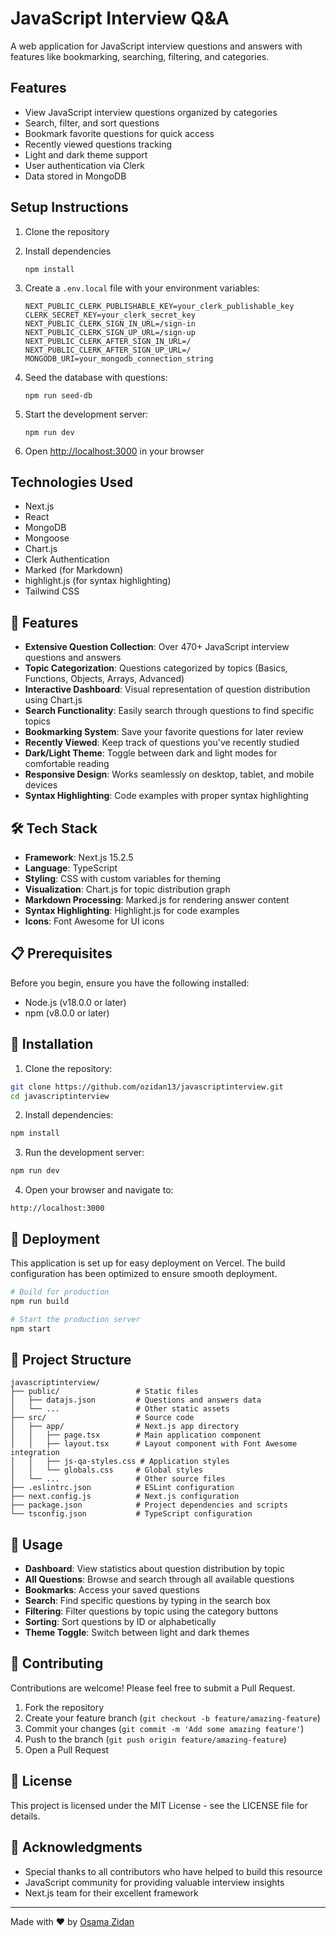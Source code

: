 # JavaScript Interview Q&A

A web application for JavaScript interview questions and answers with features like bookmarking, searching, filtering, and categories.

## Features

- View JavaScript interview questions organized by categories
- Search, filter, and sort questions
- Bookmark favorite questions for quick access
- Recently viewed questions tracking
- Light and dark theme support
- User authentication via Clerk
- Data stored in MongoDB

## Setup Instructions

1. Clone the repository
2. Install dependencies
   ```
   npm install
   ```
3. Create a `.env.local` file with your environment variables:
   ```
   NEXT_PUBLIC_CLERK_PUBLISHABLE_KEY=your_clerk_publishable_key
   CLERK_SECRET_KEY=your_clerk_secret_key
   NEXT_PUBLIC_CLERK_SIGN_IN_URL=/sign-in
   NEXT_PUBLIC_CLERK_SIGN_UP_URL=/sign-up
   NEXT_PUBLIC_CLERK_AFTER_SIGN_IN_URL=/
   NEXT_PUBLIC_CLERK_AFTER_SIGN_UP_URL=/
   MONGODB_URI=your_mongodb_connection_string
   ```

4. Seed the database with questions:
   ```
   npm run seed-db
   ```

5. Start the development server:
   ```
   npm run dev
   ```

6. Open [http://localhost:3000](http://localhost:3000) in your browser

## Technologies Used

- Next.js
- React
- MongoDB
- Mongoose
- Chart.js
- Clerk Authentication
- Marked (for Markdown)
- highlight.js (for syntax highlighting)
- Tailwind CSS

## 🚀 Features

- **Extensive Question Collection**: Over 470+ JavaScript interview questions and answers
- **Topic Categorization**: Questions categorized by topics (Basics, Functions, Objects, Arrays, Advanced)
- **Interactive Dashboard**: Visual representation of question distribution using Chart.js
- **Search Functionality**: Easily search through questions to find specific topics
- **Bookmarking System**: Save your favorite questions for later review
- **Recently Viewed**: Keep track of questions you've recently studied
- **Dark/Light Theme**: Toggle between dark and light modes for comfortable reading
- **Responsive Design**: Works seamlessly on desktop, tablet, and mobile devices
- **Syntax Highlighting**: Code examples with proper syntax highlighting

## 🛠️ Tech Stack

- **Framework**: Next.js 15.2.5
- **Language**: TypeScript
- **Styling**: CSS with custom variables for theming
- **Visualization**: Chart.js for topic distribution graph
- **Markdown Processing**: Marked.js for rendering answer content
- **Syntax Highlighting**: Highlight.js for code examples
- **Icons**: Font Awesome for UI icons

## 📋 Prerequisites

Before you begin, ensure you have the following installed:
- Node.js (v18.0.0 or later)
- npm (v8.0.0 or later)

## 🔧 Installation

1. Clone the repository:
```bash
git clone https://github.com/ozidan13/javascriptinterview.git
cd javascriptinterview
```

2. Install dependencies:
```bash
npm install
```

3. Run the development server:
```bash
npm run dev
```

4. Open your browser and navigate to:
```
http://localhost:3000
```

## 🚀 Deployment

This application is set up for easy deployment on Vercel. The build configuration has been optimized to ensure smooth deployment.

```bash
# Build for production
npm run build

# Start the production server
npm start
```

## 📄 Project Structure

```
javascriptinterview/
├── public/                 # Static files
│   ├── datajs.json         # Questions and answers data
│   └── ...                 # Other static assets
├── src/                    # Source code
│   ├── app/                # Next.js app directory
│   │   ├── page.tsx        # Main application component
│   │   ├── layout.tsx      # Layout component with Font Awesome integration
│   │   ├── js-qa-styles.css # Application styles
│   │   └── globals.css     # Global styles
│   └── ...                 # Other source files
├── .eslintrc.json          # ESLint configuration
├── next.config.js          # Next.js configuration
├── package.json            # Project dependencies and scripts
└── tsconfig.json           # TypeScript configuration
```

## 📱 Usage

- **Dashboard**: View statistics about question distribution by topic
- **All Questions**: Browse and search through all available questions
- **Bookmarks**: Access your saved questions
- **Search**: Find specific questions by typing in the search box
- **Filtering**: Filter questions by topic using the category buttons
- **Sorting**: Sort questions by ID or alphabetically
- **Theme Toggle**: Switch between light and dark themes

## 🤝 Contributing

Contributions are welcome! Please feel free to submit a Pull Request.

1. Fork the repository
2. Create your feature branch (`git checkout -b feature/amazing-feature`)
3. Commit your changes (`git commit -m 'Add some amazing feature'`)
4. Push to the branch (`git push origin feature/amazing-feature`)
5. Open a Pull Request

## 📝 License

This project is licensed under the MIT License - see the LICENSE file for details.

## 👏 Acknowledgments

- Special thanks to all contributors who have helped to build this resource
- JavaScript community for providing valuable interview insights
- Next.js team for their excellent framework

---

Made with ❤️ by [Osama Zidan](https://github.com/ozidan13)
